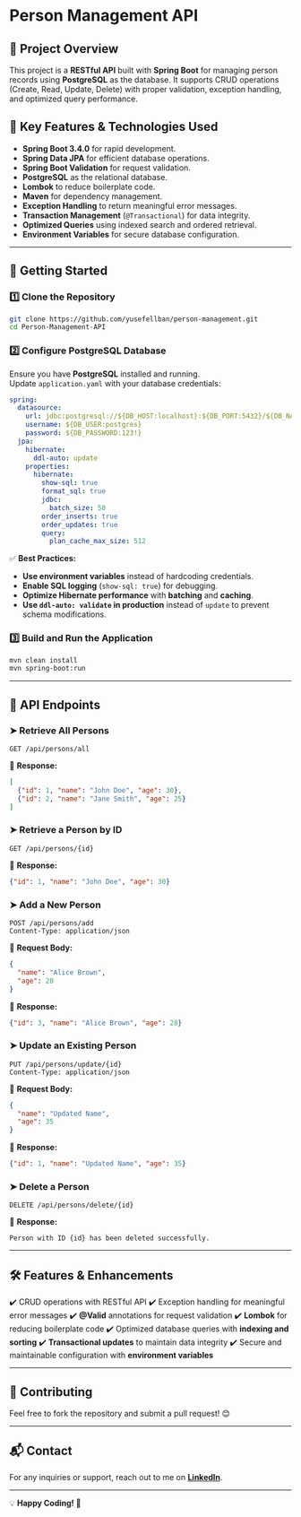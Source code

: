 # Person Management API

## 📌 Project Overview
This project is a **RESTful API** built with **Spring Boot** for managing person records using **PostgreSQL** as the database. It supports CRUD operations (Create, Read, Update, Delete) with proper validation, exception handling, and optimized query performance.

## 🎯 Key Features & Technologies Used
- **Spring Boot 3.4.0** for rapid development.
- **Spring Data JPA** for efficient database operations.
- **Spring Boot Validation** for request validation.
- **PostgreSQL** as the relational database.
- **Lombok** to reduce boilerplate code.
- **Maven** for dependency management.
- **Exception Handling** to return meaningful error messages.
- **Transaction Management** (`@Transactional`) for data integrity.
- **Optimized Queries** using indexed search and ordered retrieval.
- **Environment Variables** for secure database configuration.

---

## 🚀 Getting Started

### 1️⃣ Clone the Repository
```bash
git clone https://github.com/yusefellban/person-management.git
cd Person-Management-API
```

### 2️⃣ Configure PostgreSQL Database
Ensure you have **PostgreSQL** installed and running.  
Update `application.yaml` with your database credentials:
```yaml
spring:
  datasource:
    url: jdbc:postgresql://${DB_HOST:localhost}:${DB_PORT:5432}/${DB_NAME:testDB}
    username: ${DB_USER:postgres}
    password: ${DB_PASSWORD:123!}
  jpa:
    hibernate:
      ddl-auto: update
    properties:
      hibernate:
        show-sql: true
        format_sql: true
        jdbc:
          batch_size: 50
        order_inserts: true
        order_updates: true
        query:
          plan_cache_max_size: 512
```
✅ **Best Practices:**
- **Use environment variables** instead of hardcoding credentials.
- **Enable SQL logging** (`show-sql: true`) for debugging.
- **Optimize Hibernate performance** with **batching** and **caching**.
- **Use `ddl-auto: validate` in production** instead of `update` to prevent schema modifications.

### 3️⃣ Build and Run the Application
```bash
mvn clean install
mvn spring-boot:run
```

---

## 📡 API Endpoints

### ➤ **Retrieve All Persons**
```http
GET /api/persons/all
```
📌 **Response:**
```json
[
  {"id": 1, "name": "John Doe", "age": 30},
  {"id": 2, "name": "Jane Smith", "age": 25}
]
```

### ➤ **Retrieve a Person by ID**
```http
GET /api/persons/{id}
```
📌 **Response:**
```json
{"id": 1, "name": "John Doe", "age": 30}
```

### ➤ **Add a New Person**
```http
POST /api/persons/add
Content-Type: application/json
```
📌 **Request Body:**
```json
{
  "name": "Alice Brown",
  "age": 28
}
```
📌 **Response:**
```json
{"id": 3, "name": "Alice Brown", "age": 28}
```

### ➤ **Update an Existing Person**
```http
PUT /api/persons/update/{id}
Content-Type: application/json
```
📌 **Request Body:**
```json
{
  "name": "Updated Name",
  "age": 35
}
```
📌 **Response:**
```json
{"id": 1, "name": "Updated Name", "age": 35}
```

### ➤ **Delete a Person**
```http
DELETE /api/persons/delete/{id}
```
📌 **Response:**
```
Person with ID {id} has been deleted successfully.
```

---

## 🛠️ Features & Enhancements
✔️ CRUD operations with RESTful API
✔️ Exception handling for meaningful error messages
✔️ **@Valid** annotations for request validation
✔️ **Lombok** for reducing boilerplate code
✔️ Optimized database queries with **indexing and sorting**
✔️ **Transactional updates** to maintain data integrity
✔️ Secure and maintainable configuration with **environment variables**

---

## 🤝 Contributing
Feel free to fork the repository and submit a pull request! 😊

---

## 📬 Contact
For any inquiries or support, reach out to me on **[LinkedIn](https://linkedin.com/in/youssef-ellban)**.

---

💡 **Happy Coding! 🚀**

